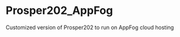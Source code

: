 Prosper202_AppFog
=================

Customized version of Prosper202 to run on AppFog cloud hosting
